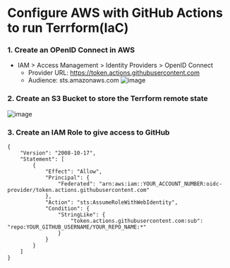 # Configure AWS with GitHub Actions to run Terrform(IaC)

### 1. Create an OPenID Connect in AWS 
* IAM > Access Management > Identity Providers > OpenID Connect
  * Provider URL: https://token.actions.githubusercontent.com
  * Audience: sts.amazonaws.com
  ![image](https://github.com/Krishna-kanth95/ghar/assets/93731192/c7cf1efa-bad2-433b-8732-c7f7d3e56473)

### 2. Create an S3 Bucket to store the Terrform remote state
  ![image](https://github.com/Krishna-kanth95/ghar/assets/93731192/97f7edab-d7ad-41da-bbf4-931a8f47dff5)

### 3. Create an IAM Role to give access to GitHub

```
{
    "Version": "2008-10-17",
    "Statement": [
        {
            "Effect": "Allow",
            "Principal": {
                "Federated": "arn:aws:iam::YOUR_ACCOUNT_NUMBER:oidc-provider/token.actions.githubusercontent.com"
            },
            "Action": "sts:AssumeRoleWithWebIdentity",
            "Condition": {
                "StringLike": {
                    "token.actions.githubusercontent.com:sub": "repo:YOUR_GITHUB_USERNAME/YOUR_REPO_NAME:*"
                }
            }
        }
    ]
}
```
